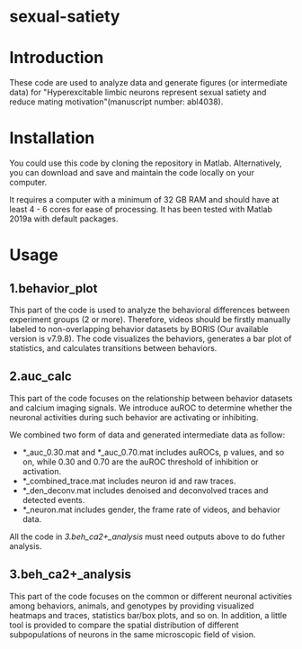 # sexual-satiety
 
# Introduction

These code are used to analyze data and generate figures (or intermediate data) for "Hyperexcitable limbic neurons represent sexual satiety and reduce mating motivation"(manuscript number: abl4038).

# Installation

You could use this code by cloning the repository in Matlab. Alternatively, you can download and save and maintain the code locally on your computer.

It requires a computer with a minimum of 32 GB RAM and should have at least 4 - 6 cores for ease of processing. It has been tested with Matlab 2019a with default packages.

# Usage

## 1.behavior_plot

This part of the code is used to analyze the behavioral differences between experiment groups (2 or more). Therefore, videos should be firstly manually labeled to non-overlapping behavior datasets by BORIS (Our available version is v7.9.8). The code visualizes the behaviors, generates a bar plot of statistics, and calculates transitions between behaviors. 

## 2.auc_calc

This part of the code focuses on the relationship between behavior datasets and calcium imaging signals. We introduce auROC to determine whether the neuronal activities during such behavior are activating or inhibiting.

We combined two form of data and generated intermediate data as follow:
- *_auc_0.30.mat and *_auc_0.70.mat includes auROCs, p values, and so on, while 0.30 and 0.70 are the auROC threshold of inhibition or activation.
- *_combined_trace.mat includes neuron id and raw traces.
- *_den_deconv.mat includes denoised and deconvolved traces and detected events.
- *_neuron.mat includes gender, the frame rate of videos, and behavior data.

All the code in *3.beh_ca2+_analysis* must need outputs above to do futher analysis.

## 3.beh_ca2+_analysis

This part of the code focuses on the common or different neuronal activities among behaviors, animals, and genotypes by providing visualized heatmaps and traces, statistics bar/box plots, and so on. In addition, a little tool is provided to compare the spatial distribution of different subpopulations of neurons in the same microscopic field of vision.



